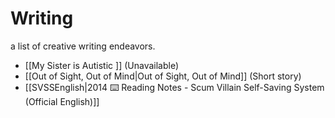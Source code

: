 # Writing
a list of creative writing endeavors.

- [[My Sister is Autistic ]] (Unavailable)
- [[Out of Sight, Out of Mind|Out of Sight, Out of Mind]] (Short story)
- [[SVSSEnglish|2014 ⌨️ Reading Notes - Scum Villain Self-Saving System (Official English)]]